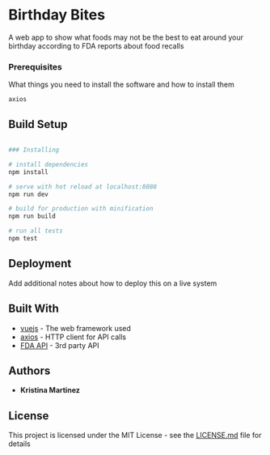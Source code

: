 # Birthday Bites

A web app to show what foods may not be the best to eat around your birthday according to FDA reports about food recalls


### Prerequisites

What things you need to install the software and how to install them

```
axios
```

## Build Setup

``` bash

### Installing

# install dependencies
npm install

# serve with hot reload at localhost:8080
npm run dev

# build for production with minification
npm run build

# run all tests
npm test
```

## Deployment

Add additional notes about how to deploy this on a live system

## Built With

* [vuejs](https://vuejs.org/v2/guide/) - The web framework used
* [axios](https://maven.apache.org/) - HTTP client for API calls
* [FDA API](https://open.fda.gov/api/) - 3rd party API 


## Authors

* **Kristina Martinez**

## License

This project is licensed under the MIT License - see the [LICENSE.md](LICENSE.md) file for details
